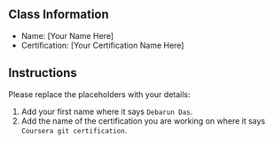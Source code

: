 ## Class Information
- Name: [Your Name Here]  
- Certification: [Your Certification Name Here]  

## Instructions
Please replace the placeholders with your details:
1. Add your first name where it says `Debarun Das`.  
2. Add the name of the certification you are working on where it says
 `Coursera git certification`.  
